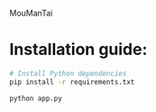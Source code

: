MouManTai

# Installation guide:

```bash
# Install Python dependencies
pip install -r requirements.txt

python app.py
```

